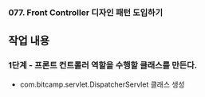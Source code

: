 ### 077. Front Controller 디자인 패턴 도입하기

## 작업 내용

### 1단계 - 프론트 컨트롤러 역할을 수행할 클래스를 만든다.

- com.bitcamp.servlet.DispatcherServlet 클래스 생성

